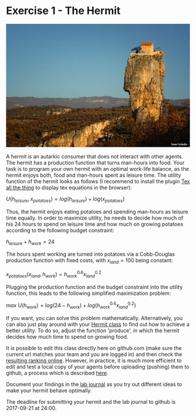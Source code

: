 # Exercise 1 - The Hermit

![hermit](images/hermit.jpg "A hermit's house")

A hermit is an autarkic consumer that does not interact with other agents. The hermit has a production function that turns man-hours into food. Your task is to program your own hermit with an optimal work-life balance, as the hermit enjoys both, food and man-hours spent as leisure time. The utility function of the hermit looks as follows (I recommend to install the plugin [Tex all the thing](https://chrome.google.com/webstore/detail/tex-all-the-things/cbimabofgmfdkicghcadidpemeenbffn) to display tex equations in the browser):

$U(h_{leisure}, x_{potatoes}) = log(h_{leisure}) + log(x_{potatoes})$

Thus, the hermit enjoys eating potatoes and spending man-hours as leisure time equally. In order to maximize utility, he needs to decide how much of his 24 hours to spend on leisure time and how much on growing potatoes according to the following budget constraint:

$h_{leisure} + h_{work} = 24$

The hours spent working are turned into potatoes via a Cobb-Douglas production function with fixed costs, with $x_{land}=100$ being constant:

$x_{potatoes}(x_{land}, h_{work}) = h_{work}^{0.6} x_{land}^{0.2}$

Plugging the production function and the budget constraint into the utility function, this leads to the following simplified maximization problem:

$max\ U(h_{work}) = log(24 - h_{work}) + log(h_{work}^{0.6} x_{land}^{0.2})$

If you want, you can solve this problem mathematically. Alternatively, you can also just play around with your [Hermit class](../src/com/agentecon/exercise1/Hermit.java) to find out how to achieve a better utility. To do so, adjust the function 'produce', in which the hermit decides how much time to spend on growing food.

It is possible to edit this class directly here on github.com (make sure the current url matches your team and you are logged in) and then check the [resulting ranking online](http://meissereconomics.com/vis/simulation?sim=ex1-hermit). However, in practice, it is much more efficient to edit and test a local copy of your agents before uploading (pushing) them to github, a process which is described [here](http://meissereconomics.com/course/setup).

Document your findings in the [lab journal](exercise01-journal.md) as you try out different ideas to make your hermit behave optimally.

The deadline for submitting your hermit and the lab journal to github is 2017-09-21 at 24:00.
